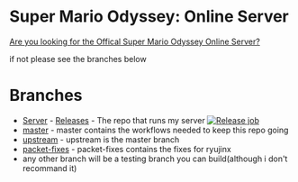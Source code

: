 # Super Mario Odyssey: Online Server

[Are you looking for the Offical Super Mario Odyssey Online Server?](https://github.com/Sanae6/SmoOnlineServer)

if not please see the branches below

# Branches
 - [Server](https://github.com/TeamPiplup/SmoOnlineServer/tree/server) - [Releases](https://github.com/TeamPiplup/SmoOnlineServer/releases) - The repo that runs my server [![Release job](https://github.com/TeamPiplup/SmoOnlineServer/actions/workflows/release.yml/badge.svg?branch=server)](https://github.com/TeamPiplup/SmoOnlineServer/actions/workflows/release.yml)
 - [master](https://github.com/TeamPiplup/SmoOnlineServer) - master contains the workflows needed to keep this repo going
 - [upstream](https://github.com/TeamPiplup/SmoOnlineServer/tree/upstream) - upstream is the master branch
 - [packet-fixes](https://github.com/TeamPiplup/SmoOnlineServer/tree/packet-fixes) - packet-fixes contains the fixes for ryujinx
 - any other branch will be a testing branch you can build(although i don't recommand it)